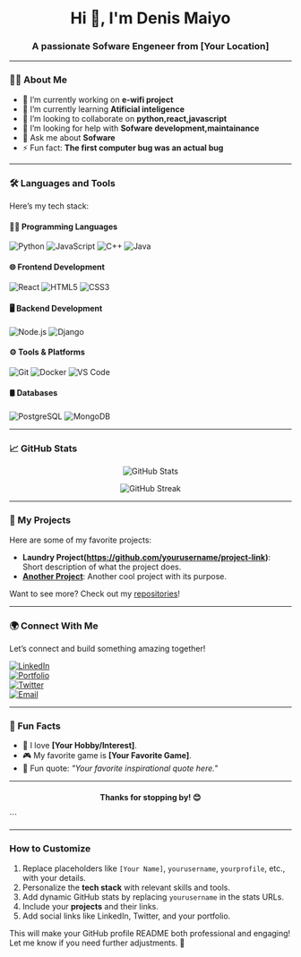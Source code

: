 
<h1 align="center">Hi 👋, I'm Denis Maiyo</h1>
<h3 align="center">A passionate Sofware Engeneer from [Your Location]</h3>

---

### 👨‍💻 About Me  

- 🔭 I’m currently working on **e-wifi project**  
- 🌱 I’m currently learning **Atificial inteligence**  
- 👯 I’m looking to collaborate on **python,react,javascript**  
- 🤔 I’m looking for help with **Sofware development,maintainance**  
- 💬 Ask me about **Sofware**  
- ⚡ Fun fact: **The first computer bug was an actual bug**

---

### 🛠️ Languages and Tools  

Here’s my tech stack:  

#### 👨‍💻 Programming Languages  
![Python](https://img.shields.io/badge/Python-3776AB?style=for-the-badge&logo=python&logoColor=white)
![JavaScript](https://img.shields.io/badge/JavaScript-323330?style=for-the-badge&logo=javascript&logoColor=F7DF1E)
![C++](https://img.shields.io/badge/C++-00599C?style=for-the-badge&logo=cplusplus&logoColor=white)
![Java](https://img.shields.io/badge/Java-ED8B00?style=for-the-badge&logo=java&logoColor=white)  

#### 🌐 Frontend Development  
![React](https://img.shields.io/badge/React-20232A?style=for-the-badge&logo=react&logoColor=61DAFB)
![HTML5](https://img.shields.io/badge/HTML5-E34F26?style=for-the-badge&logo=html5&logoColor=white)
![CSS3](https://img.shields.io/badge/CSS3-1572B6?style=for-the-badge&logo=css3&logoColor=white)

#### 🖥️ Backend Development  
![Node.js](https://img.shields.io/badge/Node.js-43853D?style=for-the-badge&logo=node-dot-js&logoColor=white)
![Django](https://img.shields.io/badge/Django-092E20?style=for-the-badge&logo=django&logoColor=white)

#### ⚙️ Tools & Platforms  
![Git](https://img.shields.io/badge/Git-F05032?style=for-the-badge&logo=git&logoColor=white)
![Docker](https://img.shields.io/badge/Docker-2496ED?style=for-the-badge&logo=docker&logoColor=white)
![VS Code](https://img.shields.io/badge/VS_Code-0078D4?style=for-the-badge&logo=visual-studio-code&logoColor=white)

#### 🛢️ Databases  
![PostgreSQL](https://img.shields.io/badge/PostgreSQL-316192?style=for-the-badge&logo=postgresql&logoColor=white)
![MongoDB](https://img.shields.io/badge/MongoDB-4EA94B?style=for-the-badge&logo=mongodb&logoColor=white)

---

### 📈 GitHub Stats  

<p align="center">
  <img src="https://github-readme-stats.vercel.app/api?username=yourusername&show_icons=true&theme=radical" alt="GitHub Stats" />
</p>

<p align="center">
  <img src="https://github-readme-streak-stats.herokuapp.com/?user=yourusername&theme=radical" alt="GitHub Streak" />
</p>

---

### 🚀 My Projects  

Here are some of my favorite projects:  

- **Laundry Project(https://github.com/yourusername/project-link)**: Short description of what the project does.  
- **[Another Project](https://github.com/yourusername/project-link)**: Another cool project with its purpose.  

Want to see more? Check out my [repositories](https://github.com/yourusername?tab=repositories)!

---

### 🌍 Connect With Me  

Let’s connect and build something amazing together!  

[![LinkedIn](https://img.shields.io/badge/LinkedIn-0077B5?style=for-the-badge&logo=linkedin&logoColor=white)](https://linkedin.com/in/yourprofile)  
[![Portfolio](https://img.shields.io/badge/Portfolio-FF5722?style=for-the-badge&logo=web&logoColor=white)](https://yourwebsite.com)  
[![Twitter](https://img.shields.io/badge/Twitter-1DA1F2?style=for-the-badge&logo=twitter&logoColor=white)](https://twitter.com/yourhandle)  
[![Email](https://img.shields.io/badge/Email-D14836?style=for-the-badge&logo=gmail&logoColor=white)](mailto:your_email@example.com)  

---

### 🧩 Fun Facts  

- 🌟 I love **[Your Hobby/Interest]**.  
- 🎮 My favorite game is **[Your Favorite Game]**.  
- 🚀 Fun quote: *"Your favorite inspirational quote here."*

---

<h4 align="center">Thanks for stopping by! 😊</h4>
```

---

### **How to Customize**
1. Replace placeholders like `[Your Name]`, `yourusername`, `yourprofile`, etc., with your details.
2. Personalize the **tech stack** with relevant skills and tools.
3. Add dynamic GitHub stats by replacing `yourusername` in the stats URLs.
4. Include your **projects** and their links.
5. Add social links like LinkedIn, Twitter, and your portfolio.

This will make your GitHub profile README both professional and engaging! Let me know if you need further adjustments. 🚀
